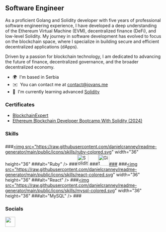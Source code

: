Software Engineer
-----------------

As a proficient Golang and Solidity developer with five years of professional software engineering experience, I have developed a deep understanding of the Ethereum Virtual Machine (EVM), decentralized finance (DeFi), and low-level Solidity. My journey in software development has evolved to focus on the blockchain space, where I specialize in building secure and efficient decentralized applications (dApps).

Driven by a passion for blockchain technology, I am dedicated to advancing the future of finance, decentralized governance, and the broader decentralized economy.


*   🌍  I'm based in Serbia
*   ✉️  You can contact me at [contact@jovans.me](mailto:contact@jovans.me)
*   🧠  I'm currently learning advanced <a href="https://www.youtube.com/playlist?list=PLO5VPQH6OWdWsCgXJT9UuzgbC8SPvTRi5" target="_blank">Solidity</a>

  ### Certificates
  * <a href="https://www.linkedin.com/in/jovan-sremacki/overlay/1716668671284/single-media-viewer/?profileId=ACoAACdq46wBwsEI5lzWPT3et23BJwzmdEj44ZQ" target="_blank">BlockchainExpert</a>
  * <a href="https://www.linkedin.com/in/jovan-sremacki/overlay/1716835314198/single-media-viewer/?type=IMAGE&profileId=ACoAACdq46wBwsEI5lzWPT3et23BJwzmdEj44ZQ" target="_blank">Ethereum Blockchain Developer Bootcamp With Solidity (2024)</a>
  
  ### Skills 
### <p align="left">
###<a href="https://www.ruby-lang.org/en/" target="_blank" rel="noreferrer"><img src="https://raw.githubusercontent.com/danielcranney/readme-generator/main/public/icons/skills/ruby-colored.svg" width="36" height="36" ###alt="Ruby" /></a>
###<a href="https://soliditylang.org/" target="_blank" rel="noreferrer"><img src="https://upload.wikimedia.org/wikipedia/commons/9/98/Solidity_logo.svg" width="36" height="36" alt="Solidity" /></a>
###<a href="https://git-scm.com/" target="_blank" rel="noreferrer"><img src="https://raw.githubusercontent.com/danielcranney/readme-generator/main/public/icons/skills/git-colored.svg" width="36" height="36" alt="Git" />###</a>
###<a href="https://reactjs.org/" target="_blank" rel="noreferrer"><img src="https://raw.githubusercontent.com/danielcranney/readme-generator/main/public/icons/skills/react-colored.svg" width="36" height="36" ###alt="React" /></a>
###<a href="https://www.mysql.com/" target="_blank" rel="noreferrer"><img src="https://raw.githubusercontent.com/danielcranney/readme-generator/main/public/icons/skills/mysql-colored.svg" width="36" height="36" ###alt="MySQL" /></a>
###</p>
                    
### Socials
                  
                  
<p align="left">
  <a href="https://www.linkedin.com/in/jovan-sremacki" target="_blank" rel="noreferrer"><img src="https://raw.githubusercontent.com/danielcranney/readme-generator/main/public/icons/socials/linkedin.svg" width="32" height="32" /></a>
</p>
